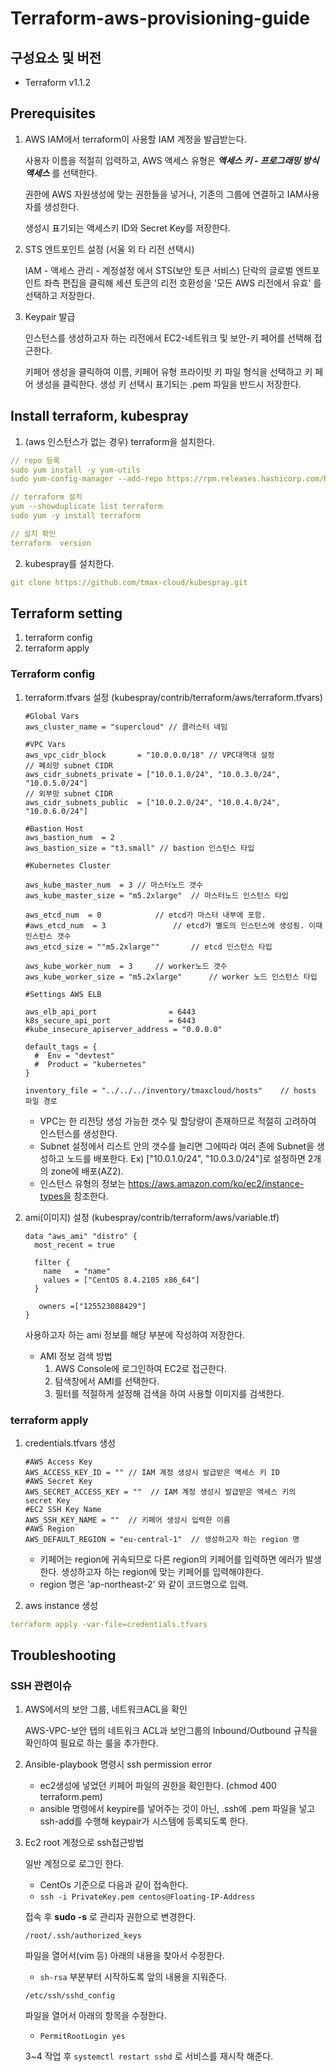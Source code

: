 # Terraform-aws-provisioning-guide


## 구성요소 및 버전
* Terraform v1.1.2


## Prerequisites

1. AWS IAM에서 terraform이 사용할 IAM 계정을 발급받는다. 

   사용자 이름을 적절히 입력하고, AWS 액세스 유형은 ***액세스 키 - 프로그래밍 방식 액세스*** 를 선택한다. 

   권한에 AWS 자원생성에 맞는 권한들을 넣거나, 기존의 그룹에 연결하고 IAM사용자를 생성한다.

   생성시 표기되는 액세스키 ID와 Secret Key를 저장한다.

2. STS 엔트포인트 설정 (서울 외 타 리전 선택시)

   IAM - 액세스 관리 - 계정설정 에서 STS(보안 토큰 서비스) 단락의 글로벌 엔트포인트 좌측 편집을 클릭해 세션 토큰의 리전 호환성을 '모든 AWS 리전에서 유효' 를 선택하고 저장한다. 

3. Keypair 발급

   인스턴스를 생성하고자 하는 리전에서 EC2-네트워크 및 보안-키 페어를 선택해 접근한다.

   키페어 생성을 클릭하여 이름, 키페어 유형 프라이빗 키 파일 형식을 선택하고 키 페어 생성을 클릭한다. 생성 키 선택시 표기되는 .pem 파일을 반드시 저장한다. 


## Install terraform, kubespray

1. (aws 인스턴스가 없는 경우) terraform을 설치한다.
```yml
// repo 등록
sudo yum install -y yum-utils
sudo yum-config-manager --add-repo https://rpm.releases.hashicorp.com/RHEL/hashicorp.repo

// terraform 설치
yum --showduplicate list terraform
sudo yum -y install terraform

// 설치 확인
terraform  version
```

2. kubespray를 설치한다.
```yml   
git clone https://github.com/tmax-cloud/kubespray.git 
```

## Terraform setting

1. terraform config
2. terraform apply

### Terraform config

1. terraform.tfvars 설정 (kubespray/contrib/terraform/aws/terraform.tfvars)

   ```
   #Global Vars
   aws_cluster_name = "supercloud" // 클러스터 네임
   
   #VPC Vars
   aws_vpc_cidr_block       = "10.0.0.0/18" // VPC대역대 설정
   // 폐쇠망 subnet CIDR
   aws_cidr_subnets_private = ["10.0.1.0/24", "10.0.3.0/24", "10.0.5.0/24"]
   // 외부망 subnet CIDR
   aws_cidr_subnets_public  = ["10.0.2.0/24", "10.0.4.0/24", "10.0.6.0/24"]
      
   #Bastion Host
   aws_bastion_num  = 2
   aws_bastion_size = "t3.small" // bastion 인스턴스 타입
   
   #Kubernetes Cluster
   
   aws_kube_master_num  = 3	// 마스터노드 갯수
   aws_kube_master_size = "m5.2xlarge"	// 마스터노드 인스턴스 타입
   
   aws_etcd_num  = 0			// etcd가 마스터 내부에 포함.	
   #aws_etcd_num  = 3				// etcd가 별도의 인스턴스에 생성됨. 이때 인스턴스 갯수
   aws_etcd_size = ""m5.2xlarge""		// etcd 인스턴스 타입
   
   aws_kube_worker_num  = 3		// worker노드 갯수
   aws_kube_worker_size = "m5.2xlarge"		// worker 노드 인스턴스 타입
   
   #Settings AWS ELB
   
   aws_elb_api_port                = 6443
   k8s_secure_api_port             = 6443
   #kube_insecure_apiserver_address = "0.0.0.0"
   
   default_tags = {
     #  Env = "devtest"
     #  Product = "kubernetes"
   }
   
   inventory_file = "../../../inventory/tmaxcloud/hosts"	// hosts 파일 경로
   ```
   
   - VPC는 한 리전당 생성 가능한 갯수 및 할당량이 존재하므로 적절히 고려하여 인스턴스를 생성한다.
   - Subnet 설정에서 리스트 안의 갯수를 늘리면 그에따라 여러 존에 Subnet을 생성하고 노드를 배포한다. Ex) ["10.0.1.0/24", "10.0.3.0/24"]로 설정하면 2개의 zone에 배포(AZ2). 
   - 인스턴스 유형의 정보는 https://aws.amazon.com/ko/ec2/instance-types을 참조한다.
   
2. ami(이미지) 설정 (kubespray/contrib/terraform/aws/variable.tf)

   ```
   data "aws_ami" "distro" {
     most_recent = true
   
     filter {
       name   = "name"
       values = ["CentOS 8.4.2105 x86_64"]
     }
   
      owners =["125523088429"]
   } 
   ```

   사용하고자 하는 ami 정보를 해당 부분에 작성하여 저장한다. 
   - AMI 정보 검색 방법
     1. AWS Console에 로그인하여 EC2로 접근한다. 
     2. 탐색창에서 AMI를 선택한다. 
     3. 필터를 적절하게 설정해 검색을 하여 사용할 이미지를 검색한다.

### terraform apply

1. credentials.tfvars 생성 

   ```
   #AWS Access Key
   AWS_ACCESS_KEY_ID = "" // IAM 계정 생성시 발급받은 액세스 키 ID
   #AWS Secret Key
   AWS_SECRET_ACCESS_KEY = ""  // IAM 계정 생성시 발급받은 액세스 키의 secret Key
   #EC2 SSH Key Name
   AWS_SSH_KEY_NAME = ""  // 키페어 생성시 입력한 이름
   #AWS Region
   AWS_DEFAULT_REGION = "eu-central-1"  // 생성하고자 하는 region 명 
   ```

   - 키페어는 region에 귀속되므로 다른 region의 키페어를 입력하면 에러가 발생한다. 생성하고자 하는 region에 맞는 키페어를 입력해야한다. 
   - region 명은 'ap-northeast-2' 와 같이 코드명으로 입력.

2. aws instance 생성

```yml   
terraform apply -var-file=credentials.tfvars
```

## Troubleshooting

### SSH 관련이슈

1. AWS에서의 보안 그룹, 네트워크ACL을 확인

   AWS-VPC-보안 탭의 네트워크 ACL과 보안그룹의 Inbound/Outbound 규칙을 확인하여 필요로 하는 룰을 추가한다.

2. Ansible-playbook 명령시 ssh permission error
   
   - ec2생성에 넣었던 키페어 파일의 권한을 확인한다. (chmod 400 terraform.pem)
   - ansible 명령에서 keypire를 넣어주는 것이 아닌, .ssh에 .pem 파일을 넣고 ssh-add를 수행해 keypair가 시스템에 등록되도록 한다.
   
3. Ec2 root 계정으로 ssh접근방법 

   일반 계정으로 로그인 한다.

   - CentOs 기준으로 다음과 같이 접속한다.
   - `ssh -i PrivateKey.pem centos@Floating-IP-Address`

   접속 후 **sudo -s** 로 관리자 권한으로 변경한다.

   ```
   /root/.ssh/authorized_keys
   ```

   파일을 열어서(vim 등) 아래의 내용을 찾아서 수정한다.

   - `sh-rsa` 부분부터 시작하도록 앞의 내용을 지워준다.

   ```
   /etc/ssh/sshd_config
   ```

   파일을 열어서 아래의 항목을 수정한다.

   - `PermitRootLogin yes`

   3~4 작업 후 `systemctl restart sshd` 로 서비스를 재시작 해준다.

